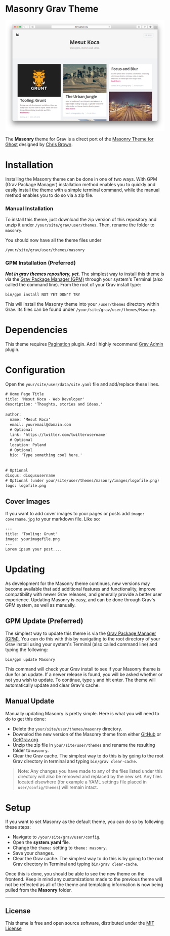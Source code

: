 # Masonry Grav Theme

![Masonry](assets/readme.png)

The **Masonry** theme for Grav is a direct port of the [Masonry Theme for Ghost](https://github.com/chris-brown/Masonry-Ghost-Theme) designed by [Chris Brown](http://blog.zirafon.com/about).

# Installation

Installing the Masonry theme can be done in one of two ways. With GPM (Grav Package Manager) installation method enables you to quickly and easily install the theme with a simple terminal command, while the manual method enables you to do so via a zip file.

### Manual Installation

To install this theme, just download the zip version of this repository and unzip it under `/your/site/grav/user/themes`. Then, rename the folder to `masonry`.

You should now have all the theme files under

    /your/site/grav/user/themes/masonry


### GPM Installation (Preferred)

***Not in grav themes repository, yet.*** The simplest way to install this theme is via the [Grav Package Manager (GPM)](http://learn.getgrav.org/advanced/grav-gpm) through your system's Terminal (also called the command line).  From the root of your Grav install type:

    bin/gpm install NOT YET DON'T TRY

This will install the Masonry theme into your `/user/themes` directory within Grav. Its files can be found under `/your/site/grav/user/themes/Masonry`.

# Dependencies
This theme requires [Pagination](https://github.com/getgrav/grav-plugin-pagination) plugin. And i highly recommend [Grav Admin](https://github.com/getgrav/grav-plugin-admin) plugin.


# Configuration

Open the `your/site/user/data/site.yaml` file and add/replace these lines.

```
# Home Page Title
title: 'Mesut Koca · Web Developer'
description: 'Thoughts, stories and ideas.'

author:
  name: 'Mesut Koca'
  email: youremail@domain.com
  # Optional
  link: 'https://twitter.com/twitterusername'
  # Optional
  location: Poland
  # Optional
  bio: 'Type something cool here.'


# Optional
disqus: disqususername
# Optional (under your/site/user/themes/masonry/images/logofile.png)
logo: logofile.png
```

## Cover Images

If you want to add cover images to your pages or posts add `image: covername.jpg` to your markdown file. Like so:

```
---
title: 'Tooling: Grunt'
image: yourimagefile.png
---
Lorem ipsum your post....
```

# Updating

As development for the Masonry theme continues, new versions may become available that add additional features and functionality, improve compatibility with newer Grav releases, and generally provide a better user experience. Updating Masonry is easy, and can be done through Grav's GPM system, as well as manually.

## GPM Update (Preferred)

The simplest way to update this theme is via the [Grav Package Manager (GPM)](http://learn.getgrav.org/advanced/grav-gpm). You can do this with this by navigating to the root directory of your Grav install using your system's Terminal (also called command line) and typing the following:

    bin/gpm update Masonry

This command will check your Grav install to see if your Masonry theme is due for an update. If a newer release is found, you will be asked whether or not you wish to update. To continue, type `y` and hit enter. The theme will automatically update and clear Grav's cache.

## Manual Update

Manually updating Masonry is pretty simple. Here is what you will need to do to get this done:

* Delete the `your/site/user/themes/masonry` directory.
* Downalod the new version of the Masonry theme from either [GitHub](https://github.com/koca/grav-theme-masonry) or [GetGrav.org](http://getgrav.org/downloads/themes#extras).
* Unzip the zip file in `your/site/user/themes` and rename the resulting folder to `masonry`.
* Clear the Grav cache. The simplest way to do this is by going to the root Grav directory in terminal and typing `bin/grav clear-cache`.

> Note: Any changes you have made to any of the files listed under this directory will also be removed and replaced by the new set. Any files located elsewhere (for example a YAML settings file placed in `user/config/themes`) will remain intact.

# Setup

If you want to set Masonry as the default theme, you can do so by following these steps:

* Navigate to `/your/site/grav/user/config`.
* Open the **system.yaml** file.
* Change the `theme:` setting to `theme: masonry`.
* Save your changes.
* Clear the Grav cache. The simplest way to do this is by going to the root Grav directory in Terminal and typing `bin/grav clear-cache`.

Once this is done, you should be able to see the new theme on the frontend. Keep in mind any customizations made to the previous theme will not be reflected as all of the theme and templating information is now being pulled from the **Masonry** folder.

---

## License

This theme is free and open source software, distributed under the [MIT License](/LICENSE) 